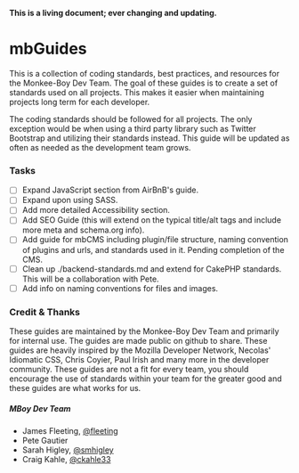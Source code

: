 **This is a living document; ever changing and updating.**

# mbGuides

This is a collection of coding standards, best practices, and resources for the Monkee-Boy Dev Team. The goal of these guides is to create a set of standards used on all projects. This makes it easier when maintaining projects long term for each developer.

The coding standards should be followed for all projects. The only exception would be when using a third party library such as Twitter Bootstrap and utilizing their standards instead. This guide will be updated as often as needed as the development team grows.

### Tasks

- [ ] Expand JavaScript section from AirBnB's guide.
- [ ] Expand upon using SASS.
- [ ] Add more detailed Accessibility section.
- [ ] Add SEO Guide (this will extend on the typical title/alt tags and include more meta and schema.org info).
- [ ] Add guide for mbCMS including plugin/file structure, naming convention of plugins and urls, and standards used in it. Pending completion of the CMS.
- [ ] Clean up ./backend-standards.md and extend for CakePHP standards. This will be a collaboration with Pete.
- [ ] Add info on naming conventions for files and images.

### Credit & Thanks

These guides are maintained by the Monkee-Boy Dev Team and primarily for internal use. The guides are made public on github to share. These guides are heavily inspired by the Mozilla Developer Network, Necolas' Idiomatic CSS, Chris Coyier, Paul Irish and many more in the developer community. These guides are not a fit for every team, you should encourage the use of standards within your team for the greater good and these guides are what works for us.

##### MBoy Dev Team

* James Fleeting, [@fleeting](https://github.com/fleeting)
* Pete Gautier
* Sarah Higley, [@smhigley](https://github.com/smhigley)
* Craig Kahle, [@ckahle33](https://github.com/ckahle33)
